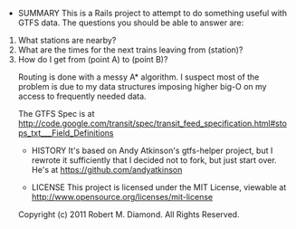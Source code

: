 * SUMMARY
This is a Rails project to attempt to do something useful with GTFS data.  The questions you should be able to answer are:
<ol>
<li>  What stations are nearby?</li>
<li>  What are the times for the next trains leaving from (station)?</li>
<li>  How do I get from (point A) to (point B)?</li>
</nl>

Routing is done with a messy A* algorithm.  I suspect most of the problem is 
due to my data structures imposing 
higher big-O on my access to frequently needed data.

The GTFS Spec is at 
http://code.google.com/transit/spec/transit_feed_specification.html#stops_txt___Field_Definitions

* HISTORY
It's based on Andy Atkinson's gtfs-helper project, but I rewrote it sufficiently
that I decided not to fork, but just start over.  He's at https://github.com/andyatkinson

* LICENSE
This project is licensed under the MIT License, viewable at http://www.opensource.org/licenses/mit-license

Copyright (c) 2011 Robert M. Diamond.  All Rights Reserved.

